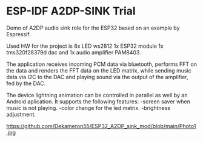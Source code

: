 
ESP-IDF A2DP-SINK Trial
======================

Demo of A2DP audio sink role for the ESP32 based on an example by Espressif.

Used HW for the project is 8x LED ws2812 1x ESP32 module 1x tms320f28379d dac and 1x audio amplifier PAM8403.

The application receives incoming PCM data via bluetooth, performs FFT on the data and renders the FFT data on the LED matrix, while sending music data via I2C to the DAC and playing sound via the output of the amplifier, fed by the DAC.

The device lightning animation can be controlled in parallel as well by an Android aplication.
It supports the following features:
-screen saver when music is not playing.
-color change for the led matrix.
-brightness adjustment.

https://github.com/Dekameron55/ESP32_A2DP_sink_mod/blob/main/Photo1.jpg
